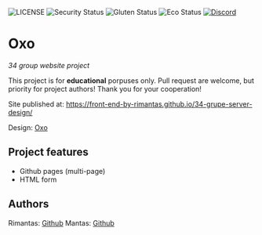 ![LICENSE](https://img.shields.io/badge/license-MIT-blue.svg?style=flat-square)
![Security Status](https://img.shields.io/security-headers?label=Security&url=https%3A%2F%2Fgithub.com&style=flat-square)
![Gluten Status](https://img.shields.io/badge/Gluten-Free-green.svg)
![Eco Status](https://img.shields.io/badge/ECO-Friendly-green.svg)
[![Discord](https://discord.com/api/guilds/571393319201144843/widget.png)](https://discord.gg/dRwW4rw)

# Oxo

_34 group website project_

This project is for **educational** porpuses only. Pull request are welcome, but priority for project authors! Thank you for your cooperation!

Site published at: https://front-end-by-rimantas.github.io/34-grupe-server-design/

Design: [Oxo](https://irtech.biz/tf/oxo/index-10.html)

## Project features

-   Github pages (multi-page)
-   HTML form

## Authors

Rimantas: [Github](https://github.com/belauzas)
Mantas: [Github](https://github.com/MantasGarlauskas)
